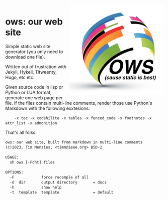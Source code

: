 <img align=right width=300 src="docs/img/banner.png">

# ows: our web site

Simple static web site generator (you only need to download one file).

Written out of frustration with Jekyll, Hykell, 11tweenty, Hugo, etc etc.  

Given source code in lisp or Python or LUA format, generate one web page per file. If the files contain multi-line comments,
render those use Python's Markdown with the following exxtesions:

        -x toc -x codehilite -x tables -x fenced_code -x footnotes -x attr_list -x admonition


That's all folks.

```
ows: our web site, built from markdown in multi-line comments
(c)2023, Tim Menzies, <timm@ieee.org> BSD-2

USAGE:
  sh ows [-Fdht] files

OPTIONS:
  -F            force recomple of all
  -d  dir       output directory       = docs
  -h            show help 
  -t  template  template               = default
```

